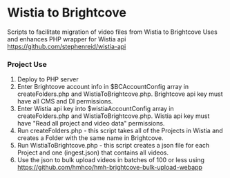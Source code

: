# Wistia to Brightcove
Scripts to facilitate migration of video files from Wistia to Brightcove
Uses and enhances PHP wrapper for Wistia api https://github.com/stephenreid/wistia-api


### Project Use
1) Deploy to PHP server
2) Enter Brightcove account info in $BCAccountConfig array in createFolders.php and WistiaToBrightcove.php. Brightcove api key must have all CMS and DI permissions.
3) Enter Wistia api key into $wistiaAccountConfig array  in createFolders.php and WistiaToBrightcove.php. Wistia api key must have "Read all project and video data" permissions.
4) Run createFolders.php - this script takes all of the Projects in Wistia and creates a Folder with the same name in Brightcove. 
5) Run WistiaToBrightcove.php - this script creates a json file for each Project and one (ingest.json) that contains all videos.
6) Use the json to bulk upload videos in batches of 100 or less using https://github.com/hmhco/hmh-brightcove-bulk-upload-webapp
